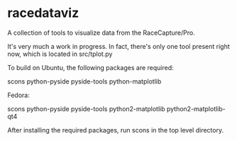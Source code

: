 # racedataviz

A collection of tools to visualize data from the RaceCapture/Pro.

It's very much a work in progress.  In fact, there's only one tool
present right now, which is located in src/tplot.py

To build on Ubuntu, the following packages are required:

scons python-pyside pyside-tools python-matplotlib

Fedora:

scons python-pyside pyside-tools python2-matplotlib python2-matplotlib-qt4

After installing the required packages, run scons in the top level directory.
